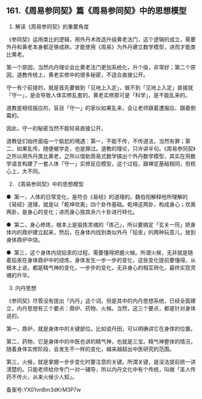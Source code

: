 ## 161.《周易参同契》篇《周易参同契》中的思想模型
1. 解读《周易参同契》的重要角度


《参同契》运用类比的逻辑，用外丹术改造升级黄老法门，这个逻辑的成立，需要外丹和黄老本身都足够成熟，才能使用《周易》为外丹建立数学模型，进而才能类比黄老。


第一个原因，当然内丹理论会比黄老法门更加系统化，升个级，非常好；第二个原因，道教传统上，黄老实修中的很多秘密，不适合直接公开。


守一有个前提的，就是首先要做到「见地上入定」，做不到「见地上入定」直接就「守一」，是会导致人体实修乱套的，黄老实修那可是「科学」，是不能乱来的。


道教是相信报应的，盲目「守一」的家伙如果乱来，会让老师跟着遭报应、跟着倒霉的。


因此，守一的秘密当然不能轻易直接公开。


道教徒们始终面临一个尴尬的境遇：第一，不能不传，不传道法，当然有罪；第二，如果乱传，随便被学走，也是罪过。道教的理论，只许讲半句。《周易参同契》之所以用外丹类比黄老，之所以借助周易式数学搞出个外丹数学模型，其实在用数学语言构建了一套人体「守一」实修反应模型，这个过程，跟禅定基础相同，但核心上，大不同。


2. 《周易参同契》中的思想模型


●  第一，人体的日常变化，是符合《易经》的道理的。魏伯阳解释他所理解的《易经》道理，就是以「乾坤坎离」四个卦作基础。乾坤这两卦，构成身心；坎离两卦，是身心的变化；进而身心按其余六十卦进行转化。


●  第二，身心修炼，根本上是锻炼灵魂的「炼己」，所以要搞定「玄关一窍」把身体内的鼎炉建立起来，然后，在身体内找到类似外丹「铅汞」的两种玩意儿，放到身体鼎炉中烧。


●  第三，这个身体内烧铅汞的过程，需要懂得把握火候。所谓火候，无非就是随着铅汞在身体鼎炉中的烧炼，身体发生一步一步的变化，这些变化提前要懂得。从根本上说，都是精气神的变化，一步步的变化，无非身心的相互转化，最终实现灵魂的升华。


3. 内丹思想


《参同契》尽管没有提出「内丹」这个词，但是其中的内丹思想系统，已经全面建立，内丹思想有三个要点：鼎炉、药物、火候。当然，这三个要点，都是针对身体说的。


第一，鼎炉，就是身体中的关键部位。比如说丹田，可以明确讲它在身体的位置。


第二，药物，它是身体中的中医也讲的精气神，也就是三宝。精气神整体的情况，随着身体实修阶段，会发生不一样的变化，越来越超出中医研究的范围。


第三，火候，就是掌握一步步变化时要注意的关键。所谓关键，是没法提前统一讲清楚的。只能老师给你专门一对一辅导，所以内丹文化中有个传统，叫做「圣人传药不传火，从来火候少人知」。


备案号:YX01vnBm3dKrM3P7w

